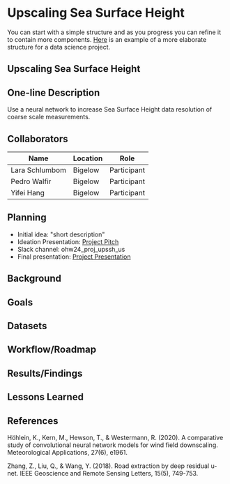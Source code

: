 # Upscaling Sea Surface Height

You can start with a simple structure and as you progress you can refine it to contain more components. [Here](https://cookiecutter-data-science.drivendata.org/#directory-structure) is an example of a more elaborate structure for a data science project.

## Upscaling Sea Surface Height

## One-line Description

Use a neural network to increase Sea Surface Height data resolution of coarse scale measurements.

## Collaborators

| Name                | Location   | Role                |
|---------------------|------------|---------------------|
| Lara Schlumbom      | Bigelow    | Participant |
| Pedro Walfir       | Bigelow    | Participant         |
| Yifei Hang       | Bigelow    | Participant         |

## Planning

* Initial idea: "short description"
* Ideation Presentation: [Project Pitch](https://docs.google.com/presentation/d/1MG32LTh15YH1vHQdv_7U-SAyclAFcNLs-xWWvf0eZ8g/edit#slide=id.g2f660589f1f_28_0)
* Slack channel: ohw24_proj_upssh_us
* Final presentation: [Project Presentation](https://docs.google.com/presentation/d/1Z9WfwqM1KbRRhXcNXrDurZ-Vts_iLjF75h0j9Lux4_o/edit#slide=id.p)

## Background

## Goals

## Datasets

## Workflow/Roadmap

## Results/Findings

## Lessons Learned

## References

Höhlein, K., Kern, M., Hewson, T., & Westermann, R. (2020). A comparative study of convolutional neural network models for wind field downscaling. Meteorological Applications, 27(6), e1961.

Zhang, Z., Liu, Q., & Wang, Y. (2018). Road extraction by deep residual u-net. IEEE Geoscience and Remote Sensing Letters, 15(5), 749-753.



